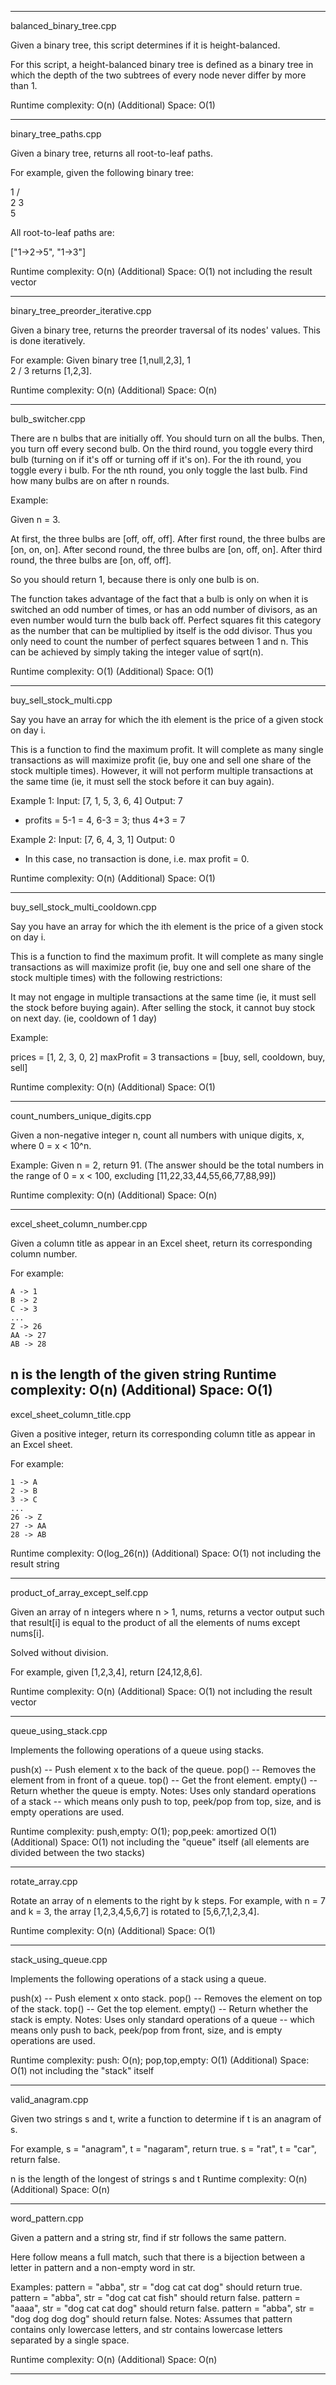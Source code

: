 ------------------------------------------------------------------
balanced_binary_tree.cpp

Given a binary tree, this script determines if it is height-balanced.

For this script, a height-balanced binary tree is defined as a binary tree in which the depth of the two subtrees of every node never differ by more than 1.

Runtime complexity: O(n)
(Additional) Space: O(1)

------------------------------------------------------------------
binary_tree_paths.cpp

Given a binary tree, returns all root-to-leaf paths.

For example, given the following binary tree:

   1
 /   \
2     3
 \
  5

All root-to-leaf paths are:

["1->2->5", "1->3"]

Runtime complexity: O(n)
(Additional) Space: O(1) not including the result vector

------------------------------------------------------------------
binary_tree_preorder_iterative.cpp

Given a binary tree, returns the preorder traversal of its nodes' values.
This is done iteratively.

For example:
Given binary tree [1,null,2,3],
   1
    \
     2
    /
   3
returns [1,2,3].

Runtime complexity: O(n)
(Additional) Space: O(n)

------------------------------------------------------------------
bulb_switcher.cpp

There are n bulbs that are initially off. You should turn on all the bulbs. Then, you turn off every second bulb. On the third round, you toggle every third bulb (turning on if it's off or turning off if it's on). For the ith round, you toggle every i bulb. For the nth round, you only toggle the last bulb. Find how many bulbs are on after n rounds.

Example:

Given n = 3. 

At first, the three bulbs are [off, off, off].
After first round, the three bulbs are [on, on, on].
After second round, the three bulbs are [on, off, on].
After third round, the three bulbs are [on, off, off]. 

So you should return 1, because there is only one bulb is on.

The function takes advantage of the fact that a bulb is only on when it is switched an odd number of times, or has an odd number of divisors, as an even number would turn the bulb back off. Perfect squares fit this category as the number that can be multiplied by itself is the odd divisor. Thus you only need to count the number of perfect squares between 1 and n. This can be achieved by simply taking the integer value of sqrt(n).

Runtime complexity: O(1)
(Additional) Space: O(1)

------------------------------------------------------------------
buy_sell_stock_multi.cpp

Say you have an array for which the ith element is the price of a given stock on day i.

This is a function to find the maximum profit. It will complete as many single transactions as will maximize profit (ie, buy one and sell one share of the stock multiple times). However, it will not perform multiple transactions at the same time (ie, it must sell the stock before it can buy again).

Example 1:
Input: [7, 1, 5, 3, 6, 4]
Output: 7
* profits = 5-1 = 4, 6-3 = 3; thus 4+3 = 7


Example 2:
Input: [7, 6, 4, 3, 1]
Output: 0
* In this case, no transaction is done, i.e. max profit = 0.

Runtime complexity: O(n)
(Additional) Space: O(1)

------------------------------------------------------------------
buy_sell_stock_multi_cooldown.cpp

Say you have an array for which the ith element is the price of a given stock on day i.

This is a function to find the maximum profit. It will complete as many single transactions as will maximize profit (ie, buy one and sell one share of the stock multiple times) with the following restrictions:

It may not engage in multiple transactions at the same time (ie, it must sell the stock before buying again).
After selling the stock, it cannot buy stock on next day. (ie, cooldown of 1 day)

Example:

prices = [1, 2, 3, 0, 2]
maxProfit = 3
transactions = [buy, sell, cooldown, buy, sell]

Runtime complexity: O(n)
(Additional) Space: O(1)

------------------------------------------------------------------
count_numbers_unique_digits.cpp

Given a non-negative integer n, count all numbers with unique digits, x, where 0 = x < 10^n.

Example:
Given n = 2, return 91. (The answer should be the total numbers in the range of 0 = x < 100, excluding [11,22,33,44,55,66,77,88,99])

Runtime complexity: O(n)
(Additional) Space: O(n)

------------------------------------------------------------------
excel_sheet_column_number.cpp

Given a column title as appear in an Excel sheet, return its corresponding column number.

For example:

    A -> 1
    B -> 2
    C -> 3
    ...
    Z -> 26
    AA -> 27
    AB -> 28 

n is the length of the given string
Runtime complexity: O(n)
(Additional) Space: O(1)
------------------------------------------------------------------
excel_sheet_column_title.cpp

Given a positive integer, return its corresponding column title as appear in an Excel sheet.

For example:

    1 -> A
    2 -> B
    3 -> C
    ...
    26 -> Z
    27 -> AA
    28 -> AB 

Runtime complexity: O(log_26(n))
(Additional) Space: O(1) not including the result string

------------------------------------------------------------------
product_of_array_except_self.cpp

Given an array of n integers where n > 1, nums, returns a vector output such that result[i] is equal to the product of all the elements of nums except nums[i].

Solved without division.

For example, given [1,2,3,4], return [24,12,8,6].

Runtime complexity: O(n)
(Additional) Space: O(1) not including the result vector

------------------------------------------------------------------
queue_using_stack.cpp

Implements the following operations of a queue using stacks.

push(x) -- Push element x to the back of the queue.
pop() -- Removes the element from in front of a queue.
top() -- Get the front element.
empty() -- Return whether the queue is empty.
Notes:
Uses only standard operations of a stack -- which means only push to top, peek/pop from top, size, and is empty operations are used.

Runtime complexity: push,empty: O(1); pop,peek: amortized O(1)
(Additional) Space: O(1) not including the "queue" itself (all elements are divided between the two stacks)

------------------------------------------------------------------
rotate_array.cpp

Rotate an array of n elements to the right by k steps.
For example, with n = 7 and k = 3, the array [1,2,3,4,5,6,7] is rotated to [5,6,7,1,2,3,4].

Runtime complexity: O(n)
(Additional) Space: O(1)

------------------------------------------------------------------
stack_using_queue.cpp

Implements the following operations of a stack using a queue.

push(x) -- Push element x onto stack.
pop() -- Removes the element on top of the stack.
top() -- Get the top element.
empty() -- Return whether the stack is empty.
Notes:
Uses only standard operations of a queue -- which means only push to back, peek/pop from front, size, and is empty operations are used.

Runtime complexity: push: O(n); pop,top,empty: O(1)
(Additional) Space: O(1) not including the "stack" itself

------------------------------------------------------------------
valid_anagram.cpp

Given two strings s and t, write a function to determine if t is an anagram of s.

For example,
s = "anagram", t = "nagaram", return true.
s = "rat", t = "car", return false.

n is the length of the longest of strings s and t
Runtime complexity: O(n)
(Additional) Space: O(n)

------------------------------------------------------------------
word_pattern.cpp

Given a pattern and a string str, find if str follows the same pattern.

Here follow means a full match, such that there is a bijection between a letter in pattern and a non-empty word in str.

Examples:
pattern = "abba", str = "dog cat cat dog" should return true.
pattern = "abba", str = "dog cat cat fish" should return false.
pattern = "aaaa", str = "dog cat cat dog" should return false.
pattern = "abba", str = "dog dog dog dog" should return false.
Notes:
Assumes that pattern contains only lowercase letters, and str contains lowercase letters separated by a single space.

Runtime complexity: O(n)
(Additional) Space: O(n)

------------------------------------------------------------------